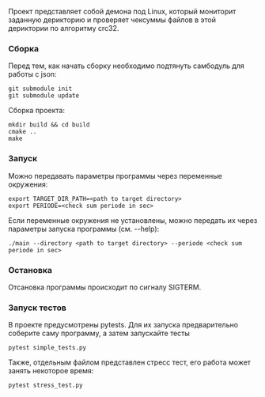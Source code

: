 Проект представляет собой демона под Linux, который мониторит заданную дерикторию и проверяет чексуммы
файлов в этой дериктории по алгоритму crc32.

### Сборка

Перед тем, как начать сборку необходимо подтянуть самбодуль для работы с json:
```
git submodule init
git submodule update
```

Сборка проекта:
```
mkdir build && cd build
cmake ..
make
```

### Запуск

Можно передавать параметры программы через переменные окружения:
```
export TARGET_DIR_PATH=<path to target directory>
export PERIODE=<check sum periode in sec>
```

Если переменные окружения не установлены, можно передать их через параметры запуска программы (см. --help):
```
./main --directory <path to target directory> --periode <check sum periode in sec>
```

### Остановка
Отсановка программы происходит по сигналу SIGTERM.

### Запуск тестов
В проекте предусмотрены pytests. Для их запуска предварительно соберите саму программу, а затем запускайте тесты
```
pytest simple_tests.py
```

Также, отдельным файлом представлен стресс тест, его работа может занять некоторое время:
```
pytest stress_test.py
```